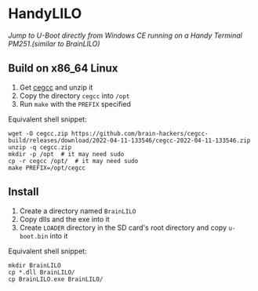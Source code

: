 HandyLILO
=========

*Jump to U-Boot directly from Windows CE running on a Handy Terminal PM251.(similar to BrainLILO)*


Build on x86_64 Linux
---------------------

1. Get [cegcc](https://github.com/brain-hackers/cegcc-build/releases) and unzip it
2. Copy the directory `cegcc` into `/opt`
3. Run `make` with the `PREFIX` specified

Equivalent shell snippet:

```shell
wget -O cegcc.zip https://github.com/brain-hackers/cegcc-build/releases/download/2022-04-11-133546/cegcc-2022-04-11-133546.zip
unzip -q cegcc.zip
mkdir -p /opt  # it may need sudo
cp -r cegcc /opt/  # it may need sudo
make PREFIX=/opt/cegcc
```

Install
---------------------------

1. Create a directory named `BrainLILO`
2. Copy dlls and the exe into it
3. Create `LOADER` directory in the SD card's root directory and copy `u-boot.bin` into it

Equivalent shell snippet:

```shell
mkdir BrainLILO
cp *.dll BrainLILO/
cp BrainLILO.exe BrainLILO/
```
